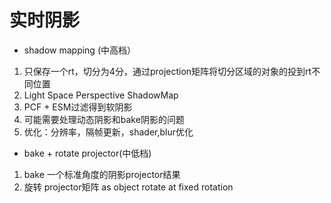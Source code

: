 # 实时阴影

* shadow mapping \(中高档） 

1. 只保存一个rt，切分为4分，通过projection矩阵将切分区域的对象的投到rt不同位置
2. Light Space Perspective ShadowMap
3.  PCF + ESM过滤得到软阴影
4. 可能需要处理动态阴影和bake阴影的问题
5.  优化：分辨率，隔帧更新，shader,blur优化

* bake + rotate projector\(中低档\)

1. bake 一个标准角度的阴影projector结果
2. 旋转 projector矩阵 as object rotate at fixed rotation

